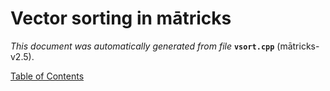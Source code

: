 
# Vector sorting in mātricks
_This document was automatically generated from file_ **`vsort.cpp`** (mātricks-v2.5).


[Table of Contents](README.md)
